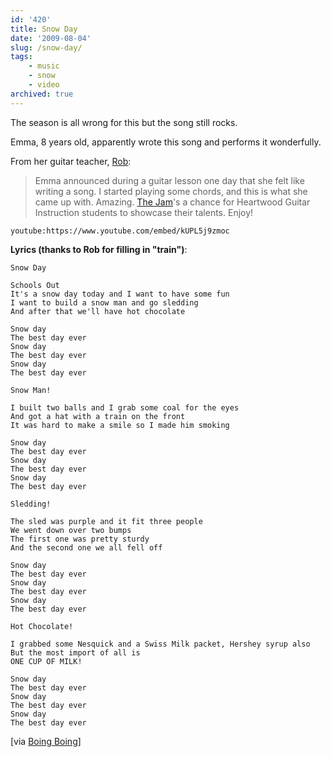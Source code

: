 ```yaml
---
id: '420'
title: Snow Day
date: '2009-08-04'
slug: /snow-day/
tags:
    - music
    - snow
    - video
archived: true
---
```


The season is all wrong for this but the song still rocks.

Emma, 8 years old, apparently wrote this song and performs it wonderfully.

From her guitar teacher, [Rob](http://www.heartwoodguitar.com/WordPressBlog/):

> Emma announced during a guitar lesson one day that she felt like writing a
> song. I started playing some chords, and this is what she came up with.
> Amazing. [The Jam](http://www.heartwoodguitar.com/2009springcsjvids.htm)'s a
> chance for Heartwood Guitar Instruction students to showcase their talents.
> Enjoy!

<!-- more -->

`youtube:https://www.youtube.com/embed/kUPL5j9zmoc`

**Lyrics (thanks to Rob for filling in "train")**:

```
Snow Day

Schools Out
It's a snow day today and I want to have some fun
I want to build a snow man and go sledding
And after that we'll have hot chocolate

Snow day
The best day ever
Snow day
The best day ever
Snow day
The best day ever

Snow Man!

I built two balls and I grab some coal for the eyes
And got a hat with a train on the front
It was hard to make a smile so I made him smoking

Snow day
The best day ever
Snow day
The best day ever
Snow day
The best day ever

Sledding!

The sled was purple and it fit three people
We went down over two bumps
The first one was pretty sturdy
And the second one we all fell off

Snow day
The best day ever
Snow day
The best day ever
Snow day
The best day ever

Hot Chocolate!

I grabbed some Nesquick and a Swiss Milk packet, Hershey syrup also
But the most import of all is
ONE CUP OF MILK!

Snow day
The best day ever
Snow day
The best day ever
Snow day
The best day ever
```

\[via
[Boing Boing](http://www.boingboing.net/2009/08/03/snow-day-by-emma-8-y.html)\]
